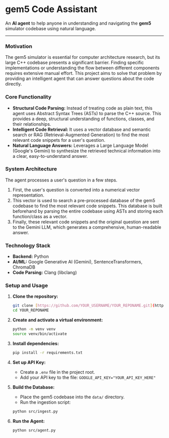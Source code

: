 # gem5 Code Assistant

An **AI agent** to help anyone in understanding and navigating the **gem5** simulator codebase using natural language.

---

### Motivation

The gem5 simulator is essential for computer architecture research, but its large C++ codebase presents a significant barrier. Finding specific implementations or understanding the flow between different components requires extensive manual effort. This project aims to solve that problem by providing an intelligent agent that can answer questions about the code directly.

### Core Functionality

* **Structural Code Parsing:** Instead of treating code as plain text, this agent uses Abstract Syntax Trees (ASTs) to parse the C++ source. This provides a deep, structural understanding of functions, classes, and their relationships.
* **Intelligent Code Retrieval:** It uses a vector database and semantic search or RAG (Retrieval-Augmented Generation) to find the most relevant code snippets for a user's question.
* **Natural Language Answers:** Leverages a Large Language Model (Google's Gemini) to synthesize the retrieved technical information into a clear, easy-to-understand answer.

### System Architecture

The agent processes a user's question in a few steps.

1.  First, the user's question is converted into a numerical vector representation.
2.  This vector is used to search a pre-processed database of the gem5 codebase to find the most relevant code snippets. This database is built beforehand by parsing the entire codebase using ASTs and storing each function/class as a vector.
3.  Finally, these relevant code snippets and the original question are sent to the Gemini LLM, which generates a comprehensive, human-readable answer.

### Technology Stack

* **Backend:** Python
* **AI/ML:** Google Generative AI (Gemini), SentenceTransformers, ChromaDB
* **Code Parsing:** Clang (libclang)

### Setup and Usage

1.  **Clone the repository:**
    ```bash
    git clone [https://github.com/YOUR_USERNAME/YOUR_REPONAME.git](https://github.com/YOUR_USERNAME/YOUR_REPONAME.git)
    cd YOUR_REPONAME
    ```

2.  **Create and activate a virtual environment:**
    ```bash
    python -m venv venv
    source venv/bin/activate
    ```

3.  **Install dependencies:**
    ```bash
    pip install -r requirements.txt
    ```

4.  **Set up API Key:**
    * Create a `.env` file in the project root.
    * Add your API key to the file: `GOOGLE_API_KEY="YOUR_API_KEY_HERE"`

5.  **Build the Database:**
    * Place the gem5 codebase into the `data/` directory.
    * Run the ingestion script:
    ```bash
    python src/ingest.py
    ```

6.  **Run the Agent:**
    ```bash
    python src/agent.py
    ```